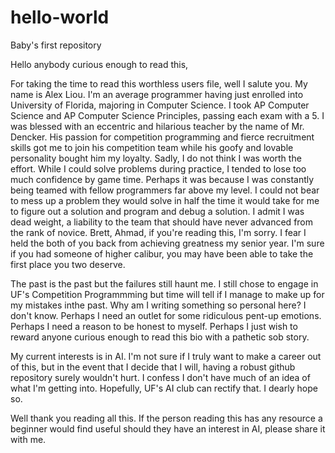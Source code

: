 # hello-world
Baby's first repository

Hello anybody curious enough to read this,

For taking the time to read this worthless users file, well I salute you. My name is Alex Liou. I'm an average programmer having just enrolled into University of Florida, majoring in Computer Science. I took AP Computer Science and AP Computer Science Principles, passing each exam with a 5. I was blessed with an eccentric and hilarious teacher by the name of Mr. Dencker. His passion for competition programming and fierce recruitment skills got me to join his competition team while his goofy and lovable personality bought him my loyalty. Sadly, I do not think I was worth the effort. While I could solve problems during practice, I tended to lose too much confidence by game time. Perhaps it was because I was constantly being teamed with fellow programmers far above my level. I could not bear to mess up a problem they would solve in half the time it would take for me to figure out a solution and program and debug a solution. I admit I was dead weight, a liability to the team that should have never advanced from the rank of novice. Brett, Ahmad, if you're reading this, I'm sorry. I fear I held the both of you back from achieving greatness my senior year. I'm sure if you had someone of higher calibur, you may have been able to take the first place you two deserve. 

The past is the past but the failures still haunt me. I still chose to engage in UF's Competition Programmming but time will tell if I manage to make up for my mistakes inthe past. Why am I writing something so personal here? I don't know. Perhaps I need an outlet for some ridiculous pent-up emotions. Perhaps I need a reason to be honest to myself. Perhaps I just wish to reward anyone curious enough to read this bio with a pathetic sob story.

My current interests is in AI. I'm not sure if I truly want to make a career out of this, but in the event that I decide that I will, having a robust github repository surely wouldn't hurt. I confess I don't have much of an idea of what I'm getting into. Hopefully, UF's AI club can rectify that. I dearly hope so. 

Well thank you reading all this. If the person reading this has any resource a beginner would find useful should they have an interest in AI, please share it with me.
